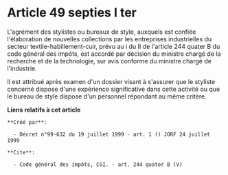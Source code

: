 # Article 49 septies I ter

L'agrément des stylistes ou bureaux de style, auxquels est confiée l'élaboration de nouvelles collections par les entreprises
industrielles du secteur textile-habillement-cuir, prévu au i du II de l'article 244 quater B du code général des impôts, est
accordé par décision du ministre chargé de la recherche et de la technologie, sur avis conforme du ministre chargé de
l'industrie. 

Il est attribué après examen d'un dossier visant à s'assurer que le styliste concerné dispose d'une expérience significative
dans cette activité ou que le bureau de style dispose d'un personnel répondant au même critère.

**Liens relatifs à cet article**

	**Créé par**:

	  - Décret n°99-632 du 19 juillet 1999 - art. 1 () JORF 24 juillet 1999

	**Cite**:

	  - Code général des impôts, CGI. - art. 244 quater B (V)

